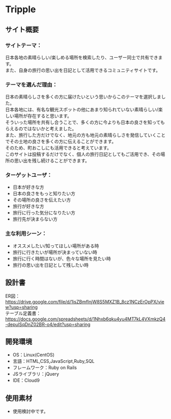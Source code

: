 # Tripple

## サイト概要
### サイトテーマ：
日本各地の素晴らしい/楽しめる場所を検索したり、ユーザー同士で共有できます。</br>
また、自身の旅行の思い出を日記として活用できるコミュニティサイトです。

### テーマを選んだ理由：
日本の素晴らしさを多くの方に届けたいという思いからこのテーマを選択しました。</br>
日本各地には、有名な観光スポットの他にあまり知られていない素晴らしい/楽しい場所が存在すると思います。</br>
そういった場所を共有し合うことで、多くの方に今よりも日本の良さを知ってもらえるのではないかと考えました。</br>
また、旅行した方だけでなく、地元の方も地元の素晴らしさを発信していくことでその土地の良さを多くの方に伝えることができます。</br>
そのため、町おこしにも活用できると考えています。</br>
このサイトは投稿するだけでなく、個人の旅行日記としてもご活用でき、その場所の思い出を残し続けることができます。</br>

### ターゲットユーザ：
- 日本が好きな方
- 日本の良さをもっと知りたい方
- その場所の良さを伝えたい方
- 旅行が好きな方
- 旅行に行った気分になりたい方
- 旅行先が決まらない方

### 主な利用シーン：
- オススメしたい/知ってほしい場所がある時
- 旅行に行きたいが場所が決まっていない時
- 旅行に行く時間はないが、色々な場所を見たい時
- 旅行の思い出を日記として残したい時

## 設計書
ER図：https://drive.google.com/file/d/1isZBmflnjW8S5MXZ1B_8cz1NCzErOpPX/view?usp=sharing</br>
テーブル定義書：https://docs.google.com/spreadsheets/d/1Nhxb6qku4yu4MT7kL4VXmkzQ4-depulSqDnZ02BR-o4/edit?usp=sharing

## 開発環境
- OS：Linux(CentOS)
- 言語：HTML,CSS,JavaScript,Ruby,SQL
- フレームワーク：Ruby on Rails
- JSライブラリ：jQuery
- IDE：Cloud9

## 使用素材
- 使用検討中です。
